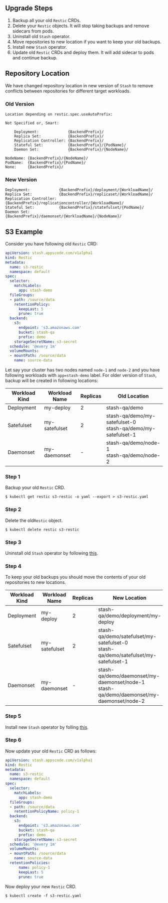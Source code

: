 

## Upgrade Steps

1. Backup all your old `Restic` CRDs.
2. Delete your `Restic` objects. It will stop taking backups and remove sidecars from pods.
3. Uninstall old `Stash` operator.
4. Move repositories to new location if you want to keep your old backups.
5. Install new `Stash` operator.
6. Update old `Restic` CRDs and deploy them. It will add sidecar to pods and continue backup.

## Repository Location

We have changed repository location in new version of `Stash` to remove conflicts between  repositories for different target workloads.
 
### Old Version

```
Location depending on restic.spec.useAutoPrefix:

Not Specified or, Smart:

    Deployment:             {BackendPrefix}/
    Replica Set:            {BackendPrefix}/
    Replication Controller: {BackendPrefix}/
    Stateful Set:           {BackendPrefix}/{PodName}/
    Daemon Set:             {BackendPrefix}/{NodeName}/

NodeName: {BackendPrefix}/{NodeName}/
PodName:  {BackendPrefix}/{PodName}/
None:     {BackendPrefix}/
```

### New Version

```
Deployment:             {BackendPrefix}/deployment/{WorkloadName}/
Replica Set:            {BackendPrefix}/replicaset/{WorkloadName}/
Replication Controller: {BackendPrefix}/replicationcontroller/{WorkloadName}/
Stateful Set:           {BackendPrefix}/statefulset/{PodName}/
Daemon Set:             {BackendPrefix}/daemonset/{WorkloadName}/{NodeName}/
```

## S3 Example

Consider you have following old `Restic` CRD:

```yaml
apiVersion: stash.appscode.com/v1alpha1
kind: Restic
metadata:
  name: s3-restic
  namespace: default
spec:
  selector:
    matchLabels:
      app: stash-demo
  fileGroups:
  - path: /source/data
    retentionPolicy:
      keepLast: 5
      prune: true
  backend:
    s3:
      endpoint: 's3.amazonaws.com'
      bucket: stash-qa
      prefix: demo
    storageSecretName: s3-secret
  schedule: '@every 1m'
  volumeMounts:
  - mountPath: /source/data
    name: source-data
```
Let say your cluster has two nodes named `node-1` and `node-2` and you have following workloads with `app=stash-demo` label. For older version of `Stash`, backup will be created in following locations:

| Workload Kind | Workload Name | Replicas | Old Location |
| --- | --- | --- | --- |
| Deployment | my-deploy | 2 | stash-qa/demo |
| Satefulset | my-satefulset | 2 | stash-qa/demo/my-satefulset-0 <br> stash-qa/demo/my-satefulset-1 |
| Daemonset | my-daemonset | - | stash-qa/demo/node-1 <br> stash-qa/demo/node-2 |

### Step 1

Backup your old `Restic` CRD.

```
$ kubectl get restic s3-restic -o yaml --export > s3-restic.yaml
```

### Step 2

Delete the old`Restic` object.

```
$ kubectl delete restic s3-restic
```

### Step 3

Uninstall old `Stash` operator by following [this]().

### Step 4

To keep your old backups you should move the contents of your old repositories to new locations.

| Workload Kind | Workload Name | Replicas | New Location |
| --- | --- | --- | --- |
| Deployment | my-deploy | 2 | stash-qa/demo/deployment/my-deploy |
| Satefulset | my-satefulset | 2 | stash-qa/demo/satefulset/my-satefulset-0 <br> stash-qa/demo/satefulset/my-satefulset-1 |
| Daemonset | my-daemonset | - | stash-qa/demo/daemonset/my-daemonset/node-1 <br> stash-qa/demo/daemonset/my-daemonset/node-2 |

### Step 5

Install new `Stash` operator by folling [this]().

### Step 6

Now update your old `Restic` CRD as follows:

```yaml
apiVersion: stash.appscode.com/v1alpha1
kind: Restic
metadata:
  name: s3-restic
  namespace: default
spec:
  selector:
    matchLabels:
      app: stash-demo
  fileGroups:
  - path: /source/data
    retentionPolicyName: policy-1
  backend:
    s3:
      endpoint: 's3.amazonaws.com'
      bucket: stash-qa
      prefix: demo
    storageSecretName: s3-secret
  schedule: '@every 1m'
  volumeMounts:
  - mountPath: /source/data
    name: source-data
  retentionPolicies:
      name: policy-1
      keepLast: 5
      prune: true
```

Now deploy your new `Restic` CRD.

```
$ kubectl create -f s3-restic.yaml
```
